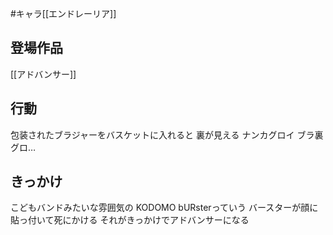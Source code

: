 #キャラ[[エンドレーリア]]
## 登場作品
[[アドバンサー]]
## 行動
包装されたブラジャーをバスケットに入れると
裏が見える
ナンカグロイ
ブラ裏グロ…

## きっかけ
こどもバンドみたいな雰囲気の
KODOMO bURsterっていう
バースターが顔に貼っ付いて死にかける
それがきっかけでアドバンサーになる